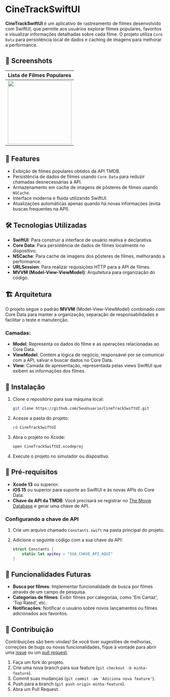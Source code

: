 # CineTrackSwiftUI

**CineTrackSwiftUI** é um aplicativo de rastreamento de filmes desenvolvido com SwiftUI, que permite aos usuários explorar filmes populares, favoritos e visualizar informações detalhadas sobre cada filme. O projeto utiliza `Core Data` para persistência local de dados e caching de imagens para melhorar a performance.


## 🎨 Screenshots

| Lista de Filmes Populares |
|:-------------------------:|
| <img src="https://i.imgur.com/fVYxF3c.png" width="200"/> 


## 📱 Features

- Exibição de filmes populares obtidos da API TMDB.
- Persistência de dados de filmes usando `Core Data` para reduzir chamadas desnecessárias à API.
- Armazenamento em cache de imagens de pôsteres de filmes usando `NSCache`.
- Interface moderna e fluida utilizando SwiftUI.
- Atualizações automáticas apenas quando há novas informações (evita buscas frequentes na API).

## 🛠️ Tecnologias Utilizadas

- **SwiftUI**: Para construir a interface de usuário reativa e declarativa.
- **Core Data**: Para persistência de dados de filmes localmente no dispositivo.
- **NSCache**: Para cache de imagens dos pôsteres de filmes, melhorando a performance.
- **URLSession**: Para realizar requisições HTTP para a API de filmes.
- **MVVM (Model-View-ViewModel)**: Arquitetura para organização do código.
  
## 🏗️ Arquitetura

O projeto segue o padrão **MVVM** (Model-View-ViewModel) combinado com Core Data para manter a organização, separação de responsabilidades e facilitar o teste e manutenção.

### Camadas:

- **Model**: Representa os dados do filme e as operações relacionadas ao Core Data.
- **ViewModel**: Contém a lógica de negócio, responsável por se comunicar com a API, salvar e buscar dados no Core Data.
- **View**: Camada de apresentação, representada pelas views SwiftUI que exibem as informações dos filmes.

## 🔧 Instalação

1. Clone o repositório para sua máquina local:

    ```bash
    git clone https://github.com/SeuUsuario/CineTrackSwiftUI.git
    ```

2. Acesse a pasta do projeto:

    ```bash
    cd CineTrackSwiftUI
    ```

3. Abra o projeto no Xcode:

    ```bash
    open CineTrackSwiftUI.xcodeproj
    ```

4. Execute o projeto no simulador ou dispositivo.

## 🔑 Pré-requisitos

- **Xcode 13** ou superior.
- **iOS 15** ou superior para suporte ao SwiftUI e às novas APIs do Core Data.
- **Chave de API da TMDB**: Você precisará se registrar no [The Movie Database](https://www.themoviedb.org/) e gerar uma chave de API.

### Configurando a chave de API

1. Crie um arquivo chamado `Constants.swift` na pasta principal do projeto.
2. Adicione o seguinte código com a sua chave da API:

    ```swift
    struct Constants {
        static let apiKey = "SUA_CHAVE_API_AQUI"
    }
    ```

## 🚀 Funcionalidades Futuras

- **Busca por filmes**: Implementar funcionalidade de busca por filmes através de um campo de pesquisa.
- **Categorias de filmes**: Exibir filmes por categorias, como 'Em Cartaz', 'Top Rated', etc.
- **Notificações**: Notificar o usuário sobre novos lançamentos ou filmes adicionados aos favoritos.

## 🤝 Contribuição

Contribuições são bem-vindas! Se você tiver sugestões de melhorias, correções de bugs ou novas funcionalidades, fique à vontade para abrir uma [issue](https://github.com/SeuUsuario/CineTrackSwiftUI/issues) ou um [pull request](https://github.com/SeuUsuario/CineTrackSwiftUI/pulls).

1. Faça um fork do projeto.
2. Crie uma nova branch para sua feature (`git checkout -b minha-feature`).
3. Commit suas mudanças (`git commit -am 'Adiciona nova feature'`).
4. Push para a branch (`git push origin minha-feature`).
5. Abra um Pull Request.
